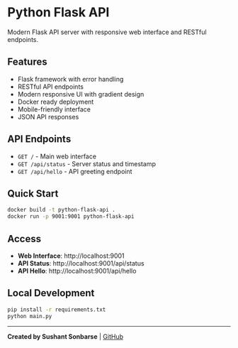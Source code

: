 # Python Flask API

Modern Flask API server with responsive web interface and RESTful endpoints.

## Features
- Flask framework with error handling
- RESTful API endpoints
- Modern responsive UI with gradient design
- Docker ready deployment
- Mobile-friendly interface
- JSON API responses

## API Endpoints
- `GET /` - Main web interface
- `GET /api/status` - Server status and timestamp
- `GET /api/hello` - API greeting endpoint

## Quick Start
```bash
docker build -t python-flask-api .
docker run -p 9001:9001 python-flask-api
```

## Access
- **Web Interface**: http://localhost:9001
- **API Status**: http://localhost:9001/api/status
- **API Hello**: http://localhost:9001/api/hello

## Local Development
```bash
pip install -r requirements.txt
python main.py
```

---
**Created by Sushant Sonbarse** | [GitHub](https://github.com/sonbarse17/)